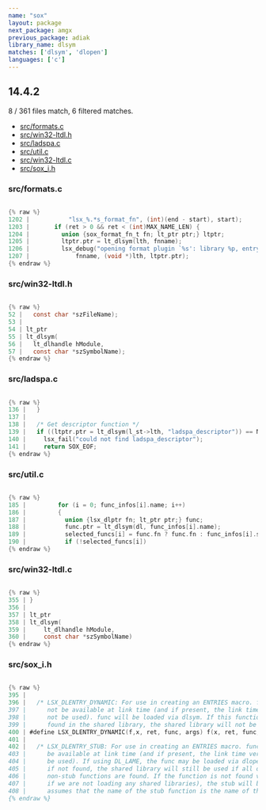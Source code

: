 ```yaml
---
name: "sox"
layout: package
next_package: amgx
previous_package: adiak
library_name: dlsym
matches: ['dlsym', 'dlopen']
languages: ['c']
---
```

## 14.4.2
8 / 361 files match, 6 filtered matches.

 - [src/formats.c](#srcformatsc)
 - [src/win32-ltdl.h](#srcwin32-ltdlh)
 - [src/ladspa.c](#srcladspac)
 - [src/util.c](#srcutilc)
 - [src/win32-ltdl.c](#srcwin32-ltdlc)
 - [src/sox_i.h](#srcsox_ih)

### src/formats.c

```c

{% raw %}
1202 |           "lsx_%.*s_format_fn", (int)(end - start), start);
1203 |       if (ret > 0 && ret < (int)MAX_NAME_LEN) {
1204 |         union {sox_format_fn_t fn; lt_ptr ptr;} ltptr;
1205 |         ltptr.ptr = lt_dlsym(lth, fnname);
1206 |         lsx_debug("opening format plugin `%s': library %p, entry point %p\n",
1207 |             fnname, (void *)lth, ltptr.ptr);
{% endraw %}

```
### src/win32-ltdl.h

```c

{% raw %}
52 |   const char *szFileName);
53 | 
54 | lt_ptr
55 | lt_dlsym(
56 |   lt_dlhandle hModule,
57 |   const char *szSymbolName);
{% endraw %}

```
### src/ladspa.c

```c

{% raw %}
136 |   }
137 | 
138 |   /* Get descriptor function */
139 |   if ((ltptr.ptr = lt_dlsym(l_st->lth, "ladspa_descriptor")) == NULL) {
140 |     lsx_fail("could not find ladspa_descriptor");
141 |     return SOX_EOF;
{% endraw %}

```
### src/util.c

```c

{% raw %}
185 |         for (i = 0; func_infos[i].name; i++)
186 |         {
187 |           union {lsx_dlptr fn; lt_ptr ptr;} func;
188 |           func.ptr = lt_dlsym(dl, func_infos[i].name);
189 |           selected_funcs[i] = func.fn ? func.fn : func_infos[i].stub_func;
190 |           if (!selected_funcs[i])
{% endraw %}

```
### src/win32-ltdl.c

```c

{% raw %}
355 | }
356 | 
357 | lt_ptr
358 | lt_dlsym(
359 |     lt_dlhandle hModule,
360 |     const char *szSymbolName)
{% endraw %}

```
### src/sox_i.h

```c

{% raw %}
395 | 
396 |   /* LSX_DLENTRY_DYNAMIC: For use in creating an ENTRIES macro. func need
397 |      not be available at link time (and if present, the link time version will
398 |      not be used). func will be loaded via dlsym. If this function is not
399 |      found in the shared library, the shared library will not be used. */
400 | #define LSX_DLENTRY_DYNAMIC(f,x, ret, func, args) f(x, ret, func, args, NULL, NULL, func)
401 | 
402 |   /* LSX_DLENTRY_STUB: For use in creating an ENTRIES macro. func need not
403 |      be available at link time (and if present, the link time version will not
404 |      be used). If using DL_LAME, the func may be loaded via dlopen/dlsym, but
405 |      if not found, the shared library will still be used if all of the
406 |      non-stub functions are found. If the function is not found via dlsym (or
407 |      if we are not loading any shared libraries), the stub will be used. This
408 |      assumes that the name of the stub function is the name of the function +
{% endraw %}

```